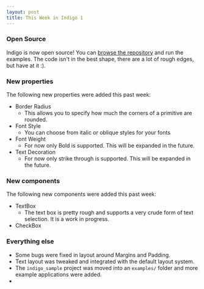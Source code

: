 ```yaml
---
layout: post
title: This Week in Indigo 1
---
```


### Open Source
Indigo is now open source! You can [browse the repository](https://github.com/nc4rrillo/indigo) and run the examples. 
The code isn't in the best shape, there are a lot of rough edges, but have at it :).

### New properties
The following new properties were added this past week:
- Border Radius
  * This allows you to specify how much the corners of a primitive are rounded.
- Font Style
  * You can choose from italic or oblique styles for your fonts
- Font Weight
  * For now only Bold is supported. This will be expanded in the future.
- Text Decoration
  * For now only strike through is supported. This will be expanded in the future.

### New components
The following new components were added this past week:

- TextBox
  * The text box is pretty rough and supports a very crude form of text selection. It is a work in progress.
- CheckBox

### Everything else
- Some bugs were fixed in layout around Margins and Padding. 
- Text layout was tweaked and integrated with the default layout system. 
- The `indigo_sample` project was moved into an `examples/` folder and more example applications were added.
- 
